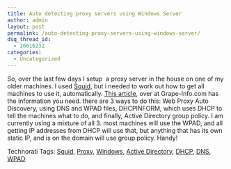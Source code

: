 ```yaml
---
title: Auto detecting proxy servers using Windows Server
author: admin
layout: post
permalink: /auto-detecting-proxy-servers-using-windows-server/
dsq_thread_id:
  - 26016232
categories:
  - Uncategorized
---
```

So, over the last few days I setup&nbsp; a proxy server in the house on one of my older machines. I used [Squid][1], but i needed to work out how to get all machines to use it, automatically. [This article][2], over at Grape-Info.com has the information you need. there are 3 ways to do this: Web Proxy Auto Discovery, using DNS and WPAD files, DHCPINFORM, which uses DHCP to tell the machines what to do, and finally, Active Directory group policy. I am currently using a mixture of all 3. most machines will use the WPAD, and all getting IP addresses from DHCP will use that, but anything that has its own static IP, and is on the domain will use group policy. Handy!

<div class="wlWriterSmartContent" id="0767317B-992E-4b12-91E0-4F059A8CECA8:57348cdf-b542-40bd-bb97-89cade409243" contenteditable="false" style="padding-right: 0px; display: inline; padding-left: 0px; padding-bottom: 0px; margin: 0px; padding-top: 0px">
  Technorati Tags: <a href="http://technorati.com/tags/Squid" rel="tag">Squid</a>, <a href="http://technorati.com/tags/Proxy" rel="tag">Proxy</a>, <a href="http://technorati.com/tags/Windows" rel="tag">Windows</a>, <a href="http://technorati.com/tags/Active%20Directory" rel="tag">Active Directory</a>, <a href="http://technorati.com/tags/DHCP" rel="tag">DHCP</a>, <a href="http://technorati.com/tags/DNS" rel="tag">DNS</a>, <a href="http://technorati.com/tags/WPAD" rel="tag">WPAD</a>
</div></p>

 [1]: http://www.squid-cache.org
 [2]: http://www.grape-info.com/doc/win2000srv/internet-gw/wpad/index.html